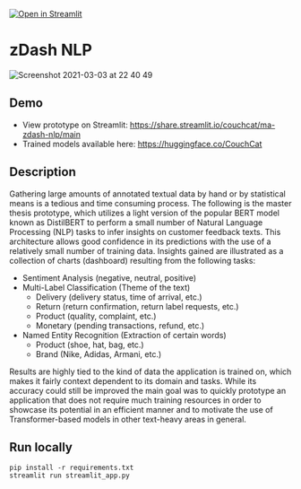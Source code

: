 [![Open in Streamlit](https://static.streamlit.io/badges/streamlit_badge_black_white.svg)](https://share.streamlit.io/couchcat/ma-zdash-nlp/main)

# zDash NLP

![Screenshot 2021-03-03 at 22 40 49](https://user-images.githubusercontent.com/33485290/111790183-3b02bc00-88c2-11eb-928c-05cd1380ab50.png)

## Demo

- View prototype on Streamlit: https://share.streamlit.io/couchcat/ma-zdash-nlp/main
- Trained models available here: https://huggingface.co/CouchCat

## Description

Gathering large amounts of annotated textual data by hand or by statistical means is a tedious and time consuming process. The following is the master thesis prototype, which utilizes a light version of the popular BERT model known as DistilBERT to perform a small number of Natural Language Processing (NLP) tasks to infer insights on customer feedback texts. This architecture allows good confidence in its predictions with the use of a relatively small number of training data. Insights gained are illustrated as a collection of charts (dashboard) resulting from the following tasks:

- Sentiment Analysis (negative, neutral, positive)
- Multi-Label Classification (Theme of the text)
  - Delivery (delivery status, time of arrival, etc.)
  - Return (return confirmation, return label requests, etc.)
  - Product (quality, complaint, etc.)
  - Monetary (pending transactions, refund, etc.)
- Named Entity Recognition (Extraction of certain words)
  - Product (shoe, hat, bag, etc.)
  - Brand (Nike, Adidas, Armani, etc.)

Results are highly tied to the kind of data the application is trained on, which makes it fairly context dependent to its domain and tasks. While its accuracy could still be improved the main goal was to quickly prototype an application that does not require much training resources in order to showcase its potential in an efficient manner and to motivate the use of Transformer-based models in other text-heavy areas in general.

## Run locally

```
pip install -r requirements.txt
streamlit run streamlit_app.py
```
